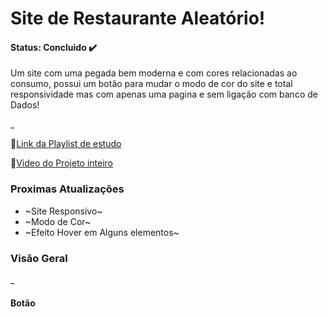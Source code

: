 # Site de Restaurante Aleatório!


#### Status: Concluido ✔️


Um site com uma pegada bem moderna e com cores relacionadas ao consumo, possui um botão para mudar o modo de cor do site e total responsividade mas com apenas uma pagina e sem ligação com banco de Dados!

_


🔗<a href="https://www.youtube.com/watch?v=ac5nmWOkBEY&t=114s" target="_blank" >Link da Playlist de estudo<a>


🔗<a href="https://www.linkedin.com/posts/adrieldevelop_css-javascript-frontend-activity-6948282375499870208-mcJw?utm_source=linkedin_share&utm_medium=member_desktop_web" target="_blank" >Video do Projeto inteiro<a>


### Proximas Atualizações

+ ~Site Responsivo~
+ ~Modo de Cor~
+ ~Efeito Hover em Alguns elementos~

### Visão Geral

_


#### Botão
